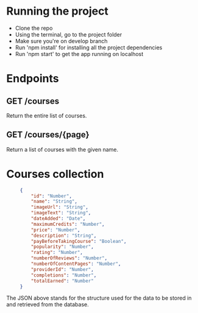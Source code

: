 # Running the project
 - Clone the repo
- Using the terminal, go to the project folder
- Make sure you're on develop branch
- Run 'npm install' for installing all the project dependencies
- Run 'npm start' to get the app running on localhost
 # Endpoints
   ## GET /courses
  
  Return the entire list of courses.
   ## GET /courses/{page}
  
  Return a list of courses with the given name.
 # Courses collection
 ```json
      {
          "id": "Number",
          "name": "String",
          "imageUrl": "String",
          "imageText": "String",
          "dateAdded": "Date",
          "maximumCredits": "Number",
          "price": "Number",
          "description": "String",
          "payBeforeTakingCourse": "Boolean",
          "popularity": "Number",
          "rating": "Number",
          "numberOfReviews": "Number",
          "numberOfContentPages": "Number",
          "providerId": "Number",
          "completions": "Number",
          "totalEarned": "Number"
      }
```
  
  The JSON above stands for the structure used for the data to be
  stored in and retrieved from the database.